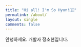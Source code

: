 ```yaml
---
title: "Hi all! I'm So Hyun!👋🏻"
permalink: /about/
layout: single
comments: false
---
```


안녕하세요. 개발자 정소현입니다.
